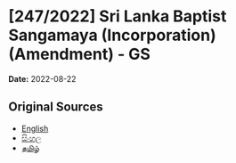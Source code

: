# [247/2022] Sri Lanka Baptist Sangamaya (Incorporation) (Amendment) - GS

**Date:** 2022-08-22

## Original Sources

- [English](https://documents.gov.lk/view/bills/2022/8/247-2022_E.pdf)
- [සිංහල](https://documents.gov.lk/view/bills/2022/8/247-2022_S.pdf)
- [தமிழ்](https://documents.gov.lk/view/bills/2022/8/247-2022_T.pdf)
